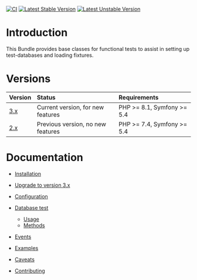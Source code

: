 [![CI](https://github.com/liip/LiipTestFixturesBundle/actions/workflows/tests.yml/badge.svg?branch=2.x)](https://github.com/liip/LiipTestFixturesBundle/actions/workflows/tests.yml?query=branch%3A3.x)
[![Latest Stable Version](https://poser.pugx.org/liip/test-fixtures-bundle/v/stable)](https://packagist.org/packages/liip/test-fixtures-bundle)
[![Latest Unstable Version](https://poser.pugx.org/liip/test-fixtures-bundle/v/unstable)](https://packagist.org/packages/liip/test-fixtures-bundle)

# Introduction

This Bundle provides base classes for functional tests to assist in setting up
test-databases and loading fixtures.

# Versions

| Version    | Status                            | Requirements               |
|:-----------|:----------------------------------|:---------------------------|
| [3.x][3.x] | Current version, for new features | PHP >= 8.1, Symfony >= 5.4 |
| [2.x][2.x] | Previous version, no new features | PHP >= 7.4, Symfony >= 5.4 |

# Documentation

* [Installation](doc/installation.md)
* [Upgrade to version 3.x](UPGRADE-3.0.md)
* [Configuration](doc/configuration.md)
* [Database test](doc/database.md)
  * [Usage](doc/database.md#usage)
  * [Methods](doc/database.md#methods)
* [Events](doc/events.md)
* [Examples](doc/examples.md)
* [Caveats](doc/caveats.md)
* [Contributing](doc/contributing.md)

  [3.x]: https://github.com/liip/LiipTestFixturesBundle/tree/3.x
  [2.x]: https://github.com/liip/LiipTestFixturesBundle/tree/2.x
